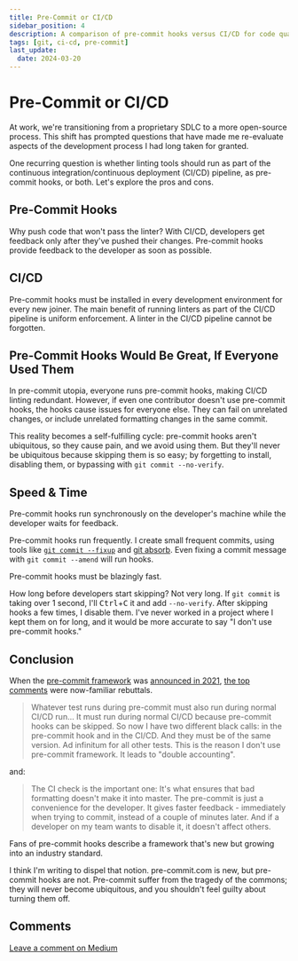 ```yaml
---
title: Pre-Commit or CI/CD
sidebar_position: 4
description: A comparison of pre-commit hooks versus CI/CD for code quality enforcement
tags: [git, ci-cd, pre-commit]
last_update:
  date: 2024-03-20
---
```


# Pre-Commit or CI/CD

At work, we're transitioning from a proprietary SDLC to a more open-source process. This shift has prompted questions that have made me re-evaluate aspects of the development process I had long taken for granted.

One recurring question is whether linting tools should run as part of the continuous integration/continuous deployment (CI/CD) pipeline, as pre-commit hooks, or both. Let's explore the pros and cons.

## Pre-Commit Hooks

Why push code that won't pass the linter? With CI/CD, developers get feedback only after they've pushed their changes. Pre-commit hooks provide feedback to the developer as soon as possible.

## CI/CD

Pre-commit hooks must be installed in every development environment for every new joiner. The main benefit of running linters as part of the CI/CD pipeline is uniform enforcement. A linter in the CI/CD pipeline cannot be forgotten.

## Pre-Commit Hooks Would Be Great, If Everyone Used Them

In pre-commit utopia, everyone runs pre-commit hooks, making CI/CD linting redundant. However, if even one contributor doesn't use pre-commit hooks, the hooks cause issues for everyone else. They can fail on unrelated changes, or include unrelated formatting changes in the same commit.

This reality becomes a self-fulfilling cycle: pre-commit hooks aren't ubiquitous, so they cause pain, and we avoid using them. But they'll never be ubiquitous because skipping them is so easy; by forgetting to install, disabling them, or bypassing with `git commit --no-verify`.

## Speed & Time

Pre-commit hooks run synchronously on the developer's machine while the developer waits for feedback.

Pre-commit hooks run frequently. I create small frequent commits, using tools like [`git commit --fixup`](https://git-scm.com/docs/git-commit/2.32.0#Documentation/git-commit.txt---fixupamendrewordltcommitgt) and [git absorb](https://github.com/tummychow/git-absorb). Even fixing a commit message with `git commit --amend` will run hooks.

Pre-commit hooks must be blazingly fast.

How long before developers start skipping? Not very long. If `git commit` is taking over 1 second, I'll <kbd>Ctrl</kbd>+<kbd>C</kbd> it and add `--no-verify`. After skipping hooks a few times, I disable them. I've never worked in a project where I kept them on for long, and it would be more accurate to say "I don't use pre-commit hooks."

## Conclusion

When the [pre-commit framework](https://pre-commit.com/) was [announced in 2021](https://news.ycombinator.com/item?id=29634897), [the top comments](https://news.ycombinator.com/item?id=29635885) were now-familiar rebuttals.

> Whatever test runs during pre-commit must also run during normal CI/CD run... It must run during normal CI/CD because pre-commit hooks can be skipped.
> So now I have two different black calls: in the pre-commit hook and in the CI/CD. And they must be of the same version.
> Ad infinitum for all other tests.
> This is the reason I don't use pre-commit framework. It leads to "double accounting".

and:

> The CI check is the important one: It's what ensures that bad formatting doesn't make it into master.
> The pre-commit is just a convenience for the developer. It gives faster feedback - immediately when trying to commit, instead of a couple of minutes later. And if a developer on my team wants to disable it, it doesn't affect others.

Fans of pre-commit hooks describe a framework that's new but growing into an industry standard.

I think I'm writing to dispel that notion. pre-commit.com is new, but pre-commit hooks are not. Pre-commit suffer from the tragedy of the commons; they will never become ubiquitous, and you shouldn't feel guilty about turning them off.

## Comments

[Leave a comment on Medium](https://motlin.medium.com/pre-commit-or-ci-cd-5779d3a0e566)
